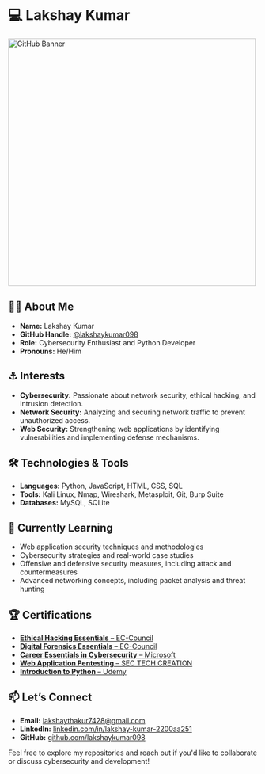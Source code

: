 # 💻 Lakshay Kumar

<img src="https://user-images.githubusercontent.com/74038190/212741999-016fddbd-617a-4448-8042-0ecf907aea25.gif" alt="GitHub Banner" style="height:500px;" />

## 🏴‍☠️ About Me

- **Name:** Lakshay Kumar
- **GitHub Handle:** [@lakshaykumar098](https://github.com/lakshaykumar098)
- **Role:** Cybersecurity Enthusiast and Python Developer
- **Pronouns:** He/Him

## ⚓ Interests

- **Cybersecurity:** Passionate about network security, ethical hacking, and intrusion detection.
- **Network Security:** Analyzing and securing network traffic to prevent unauthorized access.
- **Web Security:** Strengthening web applications by identifying vulnerabilities and implementing defense mechanisms.

## 🛠️ Technologies & Tools

- **Languages:** Python, JavaScript, HTML, CSS, SQL  
- **Tools:** Kali Linux, Nmap, Wireshark, Metasploit, Git, Burp Suite  
- **Databases:** MySQL, SQLite  

## 🌱 Currently Learning

- Web application security techniques and methodologies
- Cybersecurity strategies and real-world case studies
- Offensive and defensive security measures, including attack and countermeasures
- Advanced networking concepts, including packet analysis and threat hunting

## 🏆 Certifications

- [**Ethical Hacking Essentials** – EC-Council](https://codered.eccouncil.org/certificate/98538f32-5a17-42f9-b98a-edaac91ae885?logged=true)
- [**Digital Forensics Essentials** – EC-Council](https://codered.eccouncil.org/certificate/81437f0a-bb16-4822-a2b4-7c44895c7c19?logged=true)
- [**Career Essentials in Cybersecurity** – Microsoft](https://www.linkedin.com/learning/certificates/a6c6722f3254fdf69270c923f032657acfccdd76f6cfdd217b9fbe71596101ae)
- [**Web Application Pentesting** – SEC TECH CREATION](https://trainings.sectechcreation.com/verify-certificates/69e17fb.pdf)
- [**Introduction to Python** – Udemy](https://www.udemy.com/certificate/UC-a7b3cd09-c997-4ec5-bfb8-60b7328a34c9/)

## 📫 Let’s Connect

- **Email:** [lakshaythakur7428@gmail.com](mailto:lakshaythakur7428@gmail.com)  
- **LinkedIn:** [linkedin.com/in/lakshay-kumar-2200aa251](https://www.linkedin.com/in/lakshay-kumar-2200aa251/)  
- **GitHub:** [github.com/lakshaykumar098](https://github.com/lakshaykumar098)

Feel free to explore my repositories and reach out if you'd like to collaborate or discuss cybersecurity and development!

